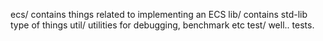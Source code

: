 ecs/ contains things related to implementing an ECS
lib/ contains std-lib type of things
util/ utilities for debugging, benchmark etc
test/ well.. tests.
